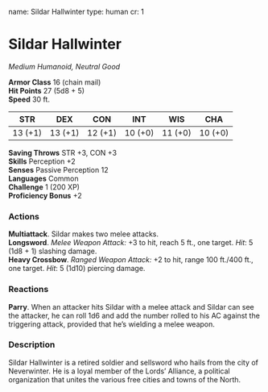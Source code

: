name: Sildar Hallwinter
type: human
cr: 1

# Sildar Hallwinter

_Medium Humanoid, Neutral Good_

**Armor Class** 16 (chain mail)  
**Hit Points** 27 (5d8 + 5)  
**Speed** 30 ft.

| STR     | DEX     | CON     | INT     | WIS     | CHA     |
| ------- | ------- | ------- | ------- | ------- | ------- |
| 13 (+1) | 13 (+1) | 12 (+1) | 10 (+0) | 11 (+0) | 10 (+0) |

**Saving Throws** STR +3, CON +3  
**Skills** Perception +2  
**Senses** Passive Perception 12  
**Languages** Common  
**Challenge** 1 (200 XP)  
**Proficiency Bonus** +2

### Actions

**Multiattack**. Sildar makes two melee attacks.  
**Longsword**. _Melee Weapon Attack:_ +3 to hit, reach 5 ft., one target. _Hit_: 5 (1d8 + 1) slashing damage.  
**Heavy Crossbow**. _Ranged Weapon Attack:_ +2 to hit, range 100 ft./400 ft., one target. _Hit_: 5 (1d10) piercing damage.

### Reactions

**Parry**. When an attacker hits Sildar with a melee attack and Sildar can see the attacker, he can roll 1d6 and add the number rolled to his AC against the triggering attack, provided that he’s wielding a melee weapon.

### Description
Sildar Hallwinter is a retired soldier and sellsword who hails from the city of Neverwinter. He is a loyal member of the Lords’ Alliance, a political organization that unites the various free cities and towns of the North.